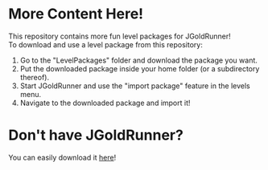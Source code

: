 # More Content Here!
This repository contains more fun level packages for JGoldRunner!<br>
To download and use a level package from this repository:
1. Go to the "LevelPackages" folder and download the package you want.
2. Put the downloaded package inside your home folder (or a subdirectory thereof).
3. Start JGoldRunner and use the "import package" feature in the levels menu.
4. Navigate to the downloaded package and import it!

# Don't have JGoldRunner?
You can easily download it [here](https://github.com/codex128/JGoldRunner)!

